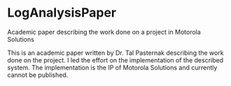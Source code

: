 # LogAnalysisPaper
Academic paper describing the work done on a project in Motorola Solutions

This is an academic paper written by Dr. Tal Pasternak describing the work done on the project.
I led the effort on the implementation of the described system.
The implementation is the IP of Motorola Solutions and currently cannot be published.
